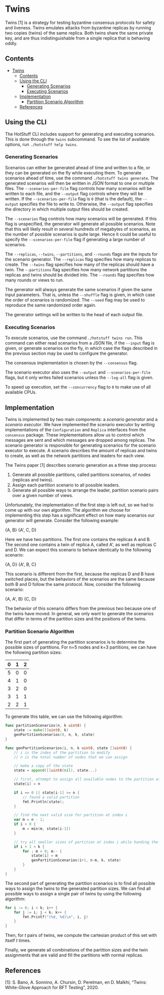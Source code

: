 # Twins

Twins [1] is a strategy for testing byzantine consensus protocols for safety and liveness.
Twins emulates attacks from byzantine replicas by running two copies (twins) of the same replica.
Both twins share the same private key, and are thus indistinguishable from a single replica that is behaving oddly.

## Contents

- [Twins](#twins)
  - [Contents](#contents)
  - [Using the CLI](#using-the-cli)
    - [Generating Scenarios](#generating-scenarios)
    - [Executing Scenarios](#executing-scenarios)
  - [Implementation](#implementation)
    - [Partition Scenario Algorithm](#partition-scenario-algorithm)
  - [References](#references)

## Using the CLI

The HotStuff CLI includes support for generating and executing scenarios. This is done through the `twins` subcommand.
To see the list of available options, run `./hotstuff help twins`.

### Generating Scenarios

Scenarios can either be generated ahead of time and written to a file,
or they can be generated on the fly while executing them.
To generate scenarios ahead of time, use the command `./hotstuff twins generate`.
The generated scenarios will then be written in JSON format to one or multiple files.
The `--scenarios-per-file` flag controls how many scenarios will be written to each file,
and the `--output` flag controls where they will be written.
If the `--scenarios-per-file` flag is `0` (that is the default), the `--output` specifies the file to write to.
Otherwise, the `--output` flag specifies the directory in which multiple output files should be created.

The `--scenarios` flag controls how many scenarios will be generated.
If this flag is unspecified, the generator will generate all possible scenarios.
Note that this will likely result in several hundreds of megabytes of scenarios,
as the number of possible scenarios is quite large.
Hence it could be useful to specify the `--scenarios-per-file` flag if generating a large number of scenarios.

The `--replicas`, `--twins`, `--partitions`, and `--rounds` flags are the inputs for the scenario generator.
The `--replicas` flag specifies how many replicas to create.
The `--twins` flag specifies how many of the replicas should have a twin.
The `--partitions` flag specifies how many network partitions the replicas and twins should be divided into.
The `--rounds` flag specifies how many rounds or views to run.

The generator will always generate the same scenarios if given the same input parameters.
That is, unless the `--shuffle` flag is given, in which case the order of scenarios is randomized.
The `--seed` flag may be used to reproduce the same randomized order again.

The generator settings will be written to the head of each output file.

### Executing Scenarios

To execute scenarios, use the command `./hotstuff twins run`.
This command can either read scenarios from a JSON file, if the `--input` flag is given,
or generate scenarios on the fly,
in which case the flags described in the previous section may be used to configure the generator.

The consensus implementation is chosen by the `--consensus` flag.

The scenario executor also uses the `--output` and `--scenarios-per-file` flags,
but it only writes failed scenarios unless the `--log-all` flag is given.

To speed up execution, set the `--concurrency` flag to `0` to make use of all available CPUs.

## Implementation

Twins is implemented by two main components: a *scenario generator* and a *scenario executor*.
We have implemented the scenario executor by writing implementations of the `Configuration` and `Replica` interfaces from the `consensus` package.
These implementations allow us to control which messages are sent and which messages are dropped among replicas.
The scenario generator is responsible for generating scenarios for the scenario executor to execute.
A scenario describes the amount of replicas and twins to create, as well as the network partitions and leaders for each view.

The Twins paper [1] describes scenario generation as a three step process:

1. Generate all possible partitions, called partitions scenarios, of nodes (replicas and twins).
2. Assign each partition scenario to all possible leaders.
3. Generate all possible ways to arrange the leader, partition scenario pairs over a given number of views.

Unfortunately, the implementation of the first step is left out, so we had to come up with our own algorithm.
The algorithm we choose for implementing this step has a significant effect on how many scenarios our generator will generate.
Consider the following example:

{A, B} {A', C, D}

Here we have two partitions.
The first one contains the replicas A and B.
The second one contains a twin of replica A, called A', as well as replicas C and D.
We can expect this scenario to behave identically to the following scenario:

{A, D} {A', B, C}

This scenario is different from the first, because the replicas D and B have switched places,
but the behaviors of the scenarios are the same because both B and D follow the same protocol.
Now, consider the following scenario:

{A, A', B} {C, D}

The behavior of this scenario differs from the previous two because one of the twins have moved.
In general, we only want to generate the scenarios that differ in terms of the partition sizes and the positions of the twins.

### Partition Scenario Algorithm

The first part of generating the partition scenarios is to determine the possible sizes of partitions.
For n=5 nodes and k=3 partitions, we can have the following partition sizes:

| 0   | 1   | 2   |
| --- | --- | --- |
| 5   | 0   | 0   |
| 4   | 1   | 0   |
| 3   | 2   | 0   |
| 3   | 1   | 1   |
| 2   | 2   | 1   |

To generate this table, we can use the following algorithm:

```go
func partitionScenarios(n, k uint8) {
    state := make([]uint8, k)
    genPartitionScenarios(0, n, k, state)
}

func genPartitionScenarios(i, n, k uint8, state []uint8) {
    // i is the index of the partition to modify
    // n is the total number of nodes that we can assign

    // make a copy of the state
    state = append([]uint8(nil), state...)

    // first, attempt to assign all available nodes to the partition at index i.
    state[i] = n

    if i == 0 || state[i-1] >= n {
        // found a valid partition
        fmt.Println(state);
    }

    // find the next valid size for partition at index i
    var m = n - 1;
    if i > 0 {
        m = min(m, state[i-1])
    }

    // try all smaller sizes of partition at index i while handing the remaining nodes to the next partitions.
    if i + 1 < k {
        for ; m > 0; m-- {
            state[i] = m
            genPartitionScenarios(i+1, n-m, k, state)
        }
    }
}
```

The second part of generating the partition scenarios is to find all possible ways to assign the twins to the generated partition sizes.
We can find all possible ways to assign a single pair of twins by using the following algorithm:

```go
for i := 0; i < k; i++ {
    for j := i; j < k; k++ {
        fmt.Printf("(%d, %d)\n", i, j)
    }
}
```

Then, for *t* pairs of twins, we compute the cartesian product of this set with itself *t* times.

Finally, we generate all combinations of the partition sizes and the twin assignments that are valid and fill the
partitions with normal replicas.

## References

[1]: S. Bano, A. Sonnino, A. Chursin, D. Perelman, en D. Malkhi, “Twins: White-Glove Approach for BFT Testing”, 2020.

